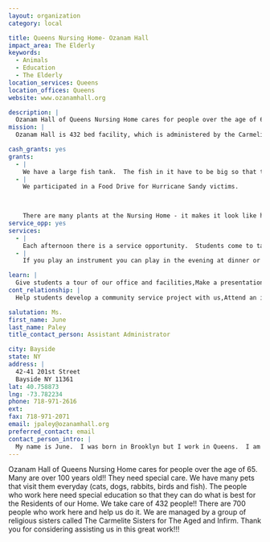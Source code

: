 ```yaml
---
layout: organization
category: local

title: Queens Nursing Home- Ozanam Hall
impact_area: The Elderly
keywords: 
  - Animals
  - Education
  - The Elderly
location_services: Queens
location_offices: Queens
website: www.ozanamhall.org

description: |
  Ozanam Hall of Queens Nursing Home cares for people over the age of 65.  Many are over 100 years old!!  They need special care.  We have many pets that visit them everyday (cats, dogs, rabbits, birds and fish).  The people who work here need special education so that they can do what is best for the Residents of our Home.   We take care of 432 people!!  There are 700 people who work here and help us do it.  We are managed by a group of religious sisters called The Carmelite Sisters for The Aged and Infirm.  Thank you for considering assisting us in this great work!!!
mission: |
  Ozanam Hall is 432 bed facility, which is administered by the Carmelite Sisters for the Aged and Infirm <http://www.carmelitesisters.com> . It is a facility that is woven into the fabric of the Carmelite Mission, which is bound together by the strength and guidance of Mother Angeline. Ozanam Hall was opened in 1971 in a residential community in Bayside, Queens, New York. The home is named for Frederic Ozanam, a 17th century lawyer and philosopher known for his charitable works such as founding of the St. Vincent de Paul Society. Ozanam Hall specializes in short term rehabilitation and skilled geriatric care. 

cash_grants: yes
grants: 
  - |
    We have a large fish tank.  The fish in it have to be big so that the people who live here can see them easily.  Fish after living for many years.  To replace a large fish costs approximately $300.00.  If you replace them with smaller less expensive ones they will grow and you may visit them.
  - |
    We participated in a Food Drive for Hurricane Sandy victims.

    

    There are many plants at the Nursing Home - it makes it look like home!!  In  the Spring we like to put flowering plants outside so that the people who live here  remember when they were young.  The plants cost approximately $200.00.
service_opp: yes
services: 
  - |
    Each afternoon there is a service opportunity.  Students come to take the people who live here who are in wheel chairs down to play bingo or to watch TV.
  - |
    If you play an instrument you can play in the evening at dinner or in our Day Rooms.  They really love that!!!

learn: |
  Give students a tour of our office and facilities,Make a presentation about our organization,Speak over the phone about our work
cont_relationship: |
  Help students develop a community service project with us,Attend an in-school Check Award Assembly if we receive a grant,Help students tell local newspapers and media about their grant and/or project with us,Educate the school by leading a workshop,Collect pennies during the Penny Harvest next fall

salutation: Ms.
first_name: June
last_name: Paley
title_contact_person: Assistant Administrator

city: Bayside
state: NY
address: |
  42-41 201st Street  
  Bayside NY 11361
lat: 40.758873
lng: -73.782234
phone: 718-971-2616
ext: 
fax: 718-971-2071
email: jpaley@ozanamhall.org
preferred_contact: email
contact_person_intro: |
  My name is June.  I was born in Brooklyn but I work in Queens.  I am a Registered Nurse.  I have worked at Ozanam Hall Nursing Home for 20 years.  That seems like a long time!!!  I have worked with Common Cents schools before.  We like to host the students who know that there is good work to be done in the community.  We have a BBQ for the class that gives us the grant.  This way you get to see where your money is going.
---
```

Ozanam Hall of Queens Nursing Home cares for people over the age of 65.  Many are over 100 years old!!  They need special care.  We have many pets that visit them everyday (cats, dogs, rabbits, birds and fish).  The people who work here need special education so that they can do what is best for the Residents of our Home.   We take care of 432 people!!  There are 700 people who work here and help us do it.  We are managed by a group of religious sisters called The Carmelite Sisters for The Aged and Infirm.  Thank you for considering assisting us in this great work!!!